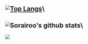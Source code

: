 [![Top Langs](https://github-readme-stats.vercel.app/api/top-langs/?username=Sorairoo&layout=compact&theme=dark)](https://github.com/anuraghazra/github-readme-stats)\
---
![Sorairoo's github stats](https://github-readme-stats.vercel.app/api?username=Sorairoo&show_icons=true&theme=dark)\
---
![](https://komarev.com/ghpvc/?username=Sorairoo)

